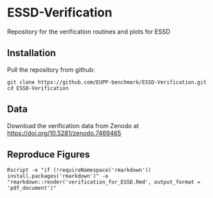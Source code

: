 # ESSD-Verification
Repository for the verification routines and plots for ESSD

## Installation

Pull the repository from github:

```
git clone https://github.com/EUPP-benchmark/ESSD-Verification.git
cd ESSD-Verification
```

## Data
Download the verification data from Zenodo at https://doi.org/10.5281/zenodo.7469465

## Reproduce Figures

```
Rscript -e "if (!requireNamespace('rmarkdown')) install.packages('rmarkdown')" -e "rmarkdown::render('verification_for_ESSD.Rmd', output_format = 'pdf_document')"
```
